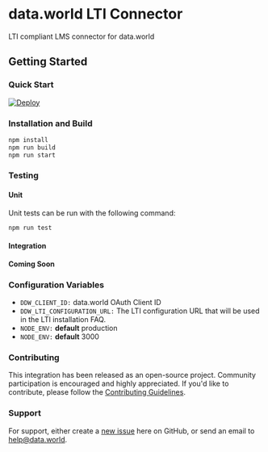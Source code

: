 # data.world LTI Connector

LTI compliant LMS connector for data.world

## Getting Started

### Quick Start

[![Deploy](https://www.herokucdn.com/deploy/button.svg)](https://heroku.com/deploy?template=https://github.com/datadotworld/data.world-lti)

### Installation and Build

```sh
npm install
npm run build
npm run start
```

### Testing

#### Unit

Unit tests can be run with the following command:

```sh
npm run test
```

#### Integration

**Coming Soon**

### Configuration Variables

* `DDW_CLIENT_ID:` data.world OAuth Client ID
* `DDW_LTI_CONFIGURATION_URL:` The LTI configuration URL that will be used in the LTI installation FAQ.
* `NODE_ENV:` **default** production
* `NODE_ENV:` **default** 3000

### Contributing

This integration has been released as an open-source project. Community participation is encouraged and highly
appreciated. If you'd like to contribute, please follow the [Contributing Guidelines](CONTRIBUTING.md).

### Support

For support, either create a [new issue](https://github.com/datadotworld/data.world-lti/issues) here on
GitHub, or send an email to help@data.world.
